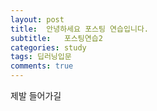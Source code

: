 ```yaml
---
layout: post
title:  안녕하세요 포스팅 연습입니다.
subtitle:   포스팅연습2
categories: study
tags: 딥러닝입문
comments: true
---
```


제발 들어가길
